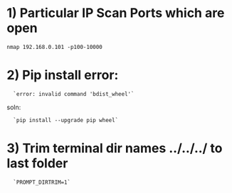 # 1) Particular IP Scan Ports which are open
   
   `nmap 192.168.0.101 -p100-10000`
   
# 2) Pip install error: 
      
      `error: invalid command 'bdist_wheel'`
      
   soln:
      
      `pip install --upgrade pip wheel`
      
 # 3) Trim terminal dir names ../../../ to last folder
 
      
      `PROMPT_DIRTRIM=1`
         
       
